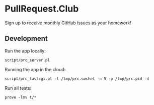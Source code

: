 # PullRequest.Club

Sign up to receive monthly GitHub issues as your homework!

## Development

Run the app locally:

    script/prc_server.pl

Running the app in the cloud:

    script/prc_fastcgi.pl -l /tmp/prc.socket -n 5 -p /tmp/prc.pid -d

Run all tests:

    prove -lmv t/*
